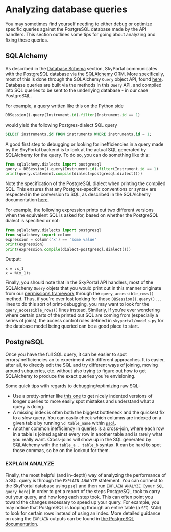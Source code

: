 # Analyzing database queries

You may sometimes find yourself needing to either debug or optimize specific queries against the
PostgreSQL database made by the API handlers. This section outlines some tips for going about
analyzing and fixing these queries.

## SQLAlchemy

As described in the [Database Schema](database) section, SkyPortal communicates with the
PostgreSQL database via the [SQLAlchemy](http://sqlalchemy.org) ORM. More specifically, most
of this is done through the SQLAlchemy `Query` object API, found [here](https://docs.sqlalchemy.org/en/14/orm/query.html).
Database queries are built via the methods in this `Query` API, and compiled into SQL queries
to be sent to the underlying database - in our case PostgreSQL.

For example, a query written like this on the Python side

```python
DBSession().query(Instrument.id).filter(Instrument.id == 1)
```

would yield the following Postgres-dialect SQL query

```SQL
SELECT instruments.id FROM instruments WHERE instruments.id = 1;
```

A good first step to debugging or looking for inefficiencies in a query made by the SkyPortal backend
is to look at the actual SQL generated by SQLAlchemy for the query. To do so, you can do something like this:

```python
from sqlalchemy.dialects import postgresql
query = DBSession().query(Instrument.id).filter(Instrument.id == 1)
print(query.statement.compile(dialect=postgresql.dialect()))
```

Note the specification of the PostgreSQL dialect when printing the compiled SQL. This ensures that any
Postgres-specific conventions or syntax are respected in the conversion to SQL, as described in the
SQLAlchemy documentation [here](https://docs.sqlalchemy.org/en/14/faq/sqlexpressions.html#stringifying-for-specific-databases).

For example, the following expression prints out two different versions when the equivalent SQL is asked for,
based on whether the PostgreSQL dialect is specified or not:

```python
from sqlalchemy.dialects import postgresql
from sqlalchemy import column
expression = column('x') == 'some value'
print(expression)
print(expression.compile(dialect=postgresql.dialect()))
```

Output:

```
x = :x_1
x = %(x_1)s
```

Finally, you should note that in the SkyPortal API handlers, most of the SQLAlchemy `Query` objets
that you would print out in this manner originate from our [permissions framework](permissions.html)
through the `query_accessible_rows()` method. Thus, if you're ever lost looking for those
`DBSession().query()...` lines to do this sort of print-debugging, you may want to look for the
`query_accessible_rows()` lines instead. Similarly, if you're ever wondering where certain parts of
the printed out SQL are coming from (especially a series of joins), the access control rules
defined in `skyportal/models.py` for the database model being queried can be a good place to start.

## PostgreSQL

Once you have the full SQL query, it can be easier to spot errors/inefficiencies an to experiment
with different approaches. It is easier, after all, to directly edit the SQL and try different ways
of joining, moving around subqueries, etc. without also trying to figure out how to get SQLAlchemy
to produce the exact queries you're envisioning.

Some quick tips with regards to debugging/optimizing raw SQL:

- Use a pretty-printer like [this one](https://www.dpriver.com/pp/sqlformat.htm) to get nicely
  indented versions of longer queries to more easily spot mistakes and understand what a query
  is doing.
- A missing index is often both the biggest bottleneck and the quickest fix to a slow query. You
  can easily check which columns are indexed on a given table by running `\d table_name` within
  [`psql`](https://www.postgresql.org/docs/13/app-psql.html).
- Another common inefficiency in queries is a cross-join, where each row in a table is joined against
  every row in another table and is rarely what you really want. Cross-joins will show up in the SQL
  generated by SQLAlchemy with the `table_a , table_b` syntax. It can be hard to spot those commas,
  so be on the lookout for them.

### EXPLAIN ANALYZE

Finally, the most helpful (and in-depth) way of analyzing the performance of a SQL query is through
the `EXPLAIN ANALYZE` statement. You can connect to the SkyPortal database using `psql` and then run
`EXPLAIN ANALYZE [your SQL query here]` in order to get a report of the steps PostgreSQL took to
carry out your query, and how long each step took. This can often point you toward the changes
necessary to speed up your query. For example, you may notice that PostgreSQL is looping through an
entire table (a `SEQ SCAN`) to look for certain rows instead of using an index. More detailed guidance
on using the `EXPLAIN` outputs can be found in [the PostgreSQL documentation](https://www.postgresql.org/docs/9.3/using-explain.html).
